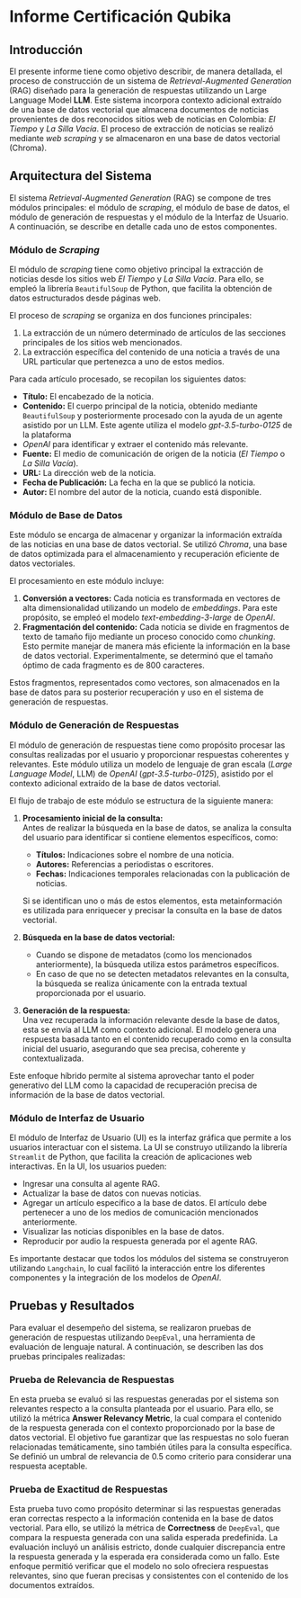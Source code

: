 # **Informe Certificación Qubika**

## **Introducción**

El presente informe tiene como objetivo describir, de manera detallada, el proceso de construcción de un sistema de 
*Retrieval-Augmented Generation* (RAG) diseñado para la generación de respuestas utilizando un Large Language Model 
**LLM**. Este sistema incorpora contexto adicional extraído de una base de datos vectorial que almacena documentos 
de noticias provenientes de dos reconocidos sitios web de noticias en Colombia: *El Tiempo* y *La Silla Vacía*. El 
proceso de extracción de noticias se realizó mediante *web scraping* y se almacenaron en una base de datos vectorial
(Chroma).

## **Arquitectura del Sistema**  

El sistema *Retrieval-Augmented Generation* (RAG) se compone de tres módulos principales: el módulo de *scraping*, 
el módulo de base de datos, el módulo de generación de respuestas y el módulo de la Interfaz de Usuario. 
A continuación, se describe en detalle cada uno de 
estos componentes.  

### **Módulo de *Scraping***  

El módulo de *scraping* tiene como objetivo principal la extracción de noticias desde los sitios web *El Tiempo* y 
*La Silla Vacía*. Para ello, se empleó la librería `BeautifulSoup` de Python, que facilita la obtención de datos 
estructurados desde páginas web.  

El proceso de *scraping* se organiza en dos funciones principales:  
1. La extracción de un número determinado de artículos de las secciones principales de los sitios web mencionados.  
2. La extracción específica del contenido de una noticia a través de una URL particular que pertenezca a uno de estos 
   medios.  

Para cada artículo procesado, se recopilan los siguientes datos:  
- **Título:** El encabezado de la noticia.  
- **Contenido:** El cuerpo principal de la noticia, obtenido mediante `BeautifulSoup` y posteriormente procesado con 
  la ayuda de un agente asistido por un LLM. Este agente utiliza el modelo *gpt-3.5-turbo-0125* de la plataforma 
- *OpenAI* para identificar y extraer el contenido más relevante.  
- **Fuente:** El medio de comunicación de origen de la noticia (*El Tiempo* o *La Silla Vacía*).  
- **URL:** La dirección web de la noticia.  
- **Fecha de Publicación:** La fecha en la que se publicó la noticia.  
- **Autor:** El nombre del autor de la noticia, cuando está disponible.  

### **Módulo de Base de Datos**  

Este módulo se encarga de almacenar y organizar la información extraída de las noticias en una base de datos vectorial. 
Se utilizó *Chroma*, una base de datos optimizada para el almacenamiento y recuperación eficiente de datos vectoriales.  

El procesamiento en este módulo incluye:  
1. **Conversión a vectores:** Cada noticia es transformada en vectores de alta dimensionalidad utilizando un modelo de 
   *embeddings*. Para este propósito, se empleó el modelo *text-embedding-3-large* de *OpenAI*.  
2. **Fragmentación del contenido:** Cada noticia se divide en fragmentos de texto de tamaño fijo mediante un proceso 
   conocido como *chunking*. Esto permite manejar de manera más eficiente la información en la base de datos vectorial. 
   Experimentalmente, se determinó que el tamaño óptimo de cada fragmento es de 800 caracteres.  

Estos fragmentos, representados como vectores, son almacenados en la base de datos para su posterior recuperación y uso 
en el sistema de generación de respuestas.  

### **Módulo de Generación de Respuestas**  

El módulo de generación de respuestas tiene como propósito procesar las consultas realizadas por el usuario y 
proporcionar respuestas coherentes y relevantes. Este módulo utiliza un modelo de lenguaje de gran escala 
(*Large Language Model*, LLM) de *OpenAI* (*gpt-3.5-turbo-0125*), asistido por el contexto adicional extraído de la base 
de datos vectorial.  

El flujo de trabajo de este módulo se estructura de la siguiente manera:  
1. **Procesamiento inicial de la consulta:**  
   Antes de realizar la búsqueda en la base de datos, se analiza la consulta del usuario para identificar si contiene 
   elementos específicos, como:  
   - **Títulos:** Indicaciones sobre el nombre de una noticia.  
   - **Autores:** Referencias a periodistas o escritores.  
   - **Fechas:** Indicaciones temporales relacionadas con la publicación de noticias.  

   Si se identifican uno o más de estos elementos, esta metainformación es utilizada para enriquecer y precisar la 
   consulta en la base de datos vectorial.  

2. **Búsqueda en la base de datos vectorial:**  
   - Cuando se dispone de metadatos (como los mencionados anteriormente), la búsqueda utiliza estos parámetros específicos.  
   - En caso de que no se detecten metadatos relevantes en la consulta, la búsqueda se realiza únicamente con la entrada 
     textual proporcionada por el usuario.  

3. **Generación de la respuesta:**  
   Una vez recuperada la información relevante desde la base de datos, esta se envía al LLM como contexto adicional. 
   El modelo genera una respuesta basada tanto en el contenido recuperado como en la consulta inicial del usuario, 
   asegurando que sea precisa, coherente y contextualizada.  

Este enfoque híbrido permite al sistema aprovechar tanto el poder generativo del LLM como la capacidad de recuperación 
precisa de información de la base de datos vectorial.  

### **Módulo de Interfaz de Usuario**
El módulo de Interfaz de Usuario (UI) es la interfaz gráfica que permite a los usuarios interactuar con el sistema.
La UI se construyo utilizando la librería `Streamlit` de Python, que facilita la creación de aplicaciones web interactivas.
En la UI, los usuarios pueden:
- Ingresar una consulta al agente RAG.
- Actualizar la base de datos con nuevas noticias.
- Agregar un artículo específico a la base de datos. El artículo debe pertenecer a uno de los medios de comunicación
  mencionados anteriormente.
- Visualizar las noticias disponibles en la base de datos.
- Reproducir por audio la respuesta generada por el agente RAG.

Es importante destacar que todos los módulos del sistema se construyeron utilizando `Langchain`, lo cual facilitó la
interacción entre los diferentes componentes y la integración de los modelos de *OpenAI*.

## **Pruebas y Resultados**

Para evaluar el desempeño del sistema, se realizaron pruebas de generación de respuestas utilizando `DeepEval`, una 
herramienta de evaluación de lenguaje natural. A continuación, se describen las dos pruebas principales realizadas:

### **Prueba de Relevancia de Respuestas**  
En esta prueba se evaluó si las respuestas generadas por el sistema son relevantes respecto a la consulta planteada 
por el usuario. Para ello, se utilizó la métrica **Answer Relevancy Metric**, la cual compara el contenido de la 
respuesta generada con el contexto proporcionado por la base de datos vectorial. El objetivo fue garantizar que las 
respuestas no solo fueran relacionadas temáticamente, sino también útiles para la consulta específica. Se definió un 
umbral de relevancia de 0.5 como criterio para considerar una respuesta aceptable.

### **Prueba de Exactitud de Respuestas**  
Esta prueba tuvo como propósito determinar si las respuestas generadas eran correctas respecto a la información 
contenida en la base de datos vectorial. Para ello, se utilizó la métrica de **Correctness** de `DeepEval`, que compara 
la respuesta generada con una salida esperada predefinida. La evaluación incluyó un análisis estricto, donde cualquier 
discrepancia entre la respuesta generada y la esperada era considerada como un fallo. Este enfoque permitió verificar 
que el modelo no solo ofreciera respuestas relevantes, sino que fueran precisas y consistentes con el contenido de los 
documentos extraídos.


